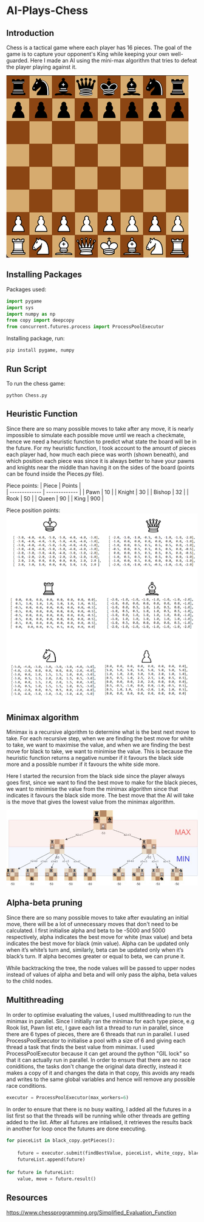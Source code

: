 AI-Plays-Chess
=================

Introduction
------------
Chess is a tactical game where each player has 16 pieces. The goal of the game is to capture your opponent's King while keeping your own well-guarded. Here I made an AI using the mini-max algorithm that tries to defeat the player playing against it.

![](assets/gameplay.png)

Installing Packages
-------------------
Packages used:

```python
import pygame
import sys
import numpy as np
from copy import deepcopy
from concurrent.futures.process import ProcessPoolExecutor
```

Installing package, run:

```terminal
pip install pygame, numpy
```

Run Script
----------
To run the chess game: 

```
python Chess.py
```

Heuristic Function
------------------
Since there are so many possible moves to take after any move, it is nearly impossible to simulate each possible move until we reach a checkmate, hence we need a heuristic function to predict what state the board will be in the future. For my heuristic function, I took account to the amount of pieces each player had, how much each piece was worth (shown beneath), and which position each piece was since it is always better to have your pawns and knights near the middle than having it on the sides of the board (points can be found inside the Pieces.py file).

Piece points:
| Piece         | Points        |         
| ------------- | ------------- |
| Pawn          | 10            |
| Knight        | 30            |
| Bishop        | 32            |
| Rook          | 50            |
| Queen         | 90            |
| King          | 900           |

Piece position points:
![](assets/piece_evaluation.png)

Minimax algorithm
-----------------
Minimax is a recursive algorithm to determine what is the best next move to take. For each recursive step, when we are finding the best move for white to take, we want to maximise the value, and when we are finding the best move for black to take, we want to minimise the value. This is because the heuristic function returns a negative number if it favours the black side more and a possible number if it favours the white side more.

Here I started the recursion from the black side since the player always goes first, since we want to find the best move to make for the black pieces, we want to minimise the value from the minimax algorithm since that indicates it favours the black side more. The best move that the AI will take is the move that gives the lowest value from the minimax algorithm.

![](assets/minimax.jpg)

Alpha-beta pruning
------------------
Since there are so many possible moves to take after evaulating an initial move, there will be a lot of unnecessary moves that don't need to be calculated. I first initialise alpha and beta to be -5000 and 5000 respectively, alpha indicates the best move for white (max value) and beta indicates the best move for black (min value). Alpha can be updated only when it’s white’s turn and, similarly, beta can be updated only when it’s black’s turn. If alpha becomes greater or equal to beta, we can prune it. 

While backtracking the tree, the node values will be passed to upper nodes instead of values of alpha and beta and will only pass the alpha, beta values to the child nodes.

Multithreading
--------------
In order to optimise evaluating the values, I used multithreading to run the minimax in parallel. Since I initially ran the minimax for each type piece, e.g Rook list, Pawn list etc, I gave each list a thread to run in parallel, since there are 6 types of pieces, there are 6 threads that run in parallel. I used ProcessPoolExecutor to initialise a pool with a size of 6 and giving each thread a task that finds the best value from minimax. I used ProcessPoolExecutor because it can get around the python "GIL lock" so that it can actually run in parallel. In order to ensure that there are no race coniditions, the tasks don't change the original data directly, instead it makes a copy of it and changes the data in that copy, this avoids any reads and writes to the same global variables and hence will remove any possible race conditions.  

```python
executor = ProcessPoolExecutor(max_workers=6)
```

In order to ensure that there is no busy waiting, I added all the futures in a list first so that the threads will be running while other threads are getting added to the list. After all futures are intialised, it retrieves the results back in another for loop once the futures are done executing.

```python 
for pieceList in black_copy.getPieces():

    future = executor.submit(findBestValue, pieceList, white_copy, black_copy, board_copy, depth, alpha, beta)
    futureList.append(future)

for future in futureList:
    value, move = future.result()
```

Resources
---------
https://www.chessprogramming.org/Simplified_Evaluation_Function


